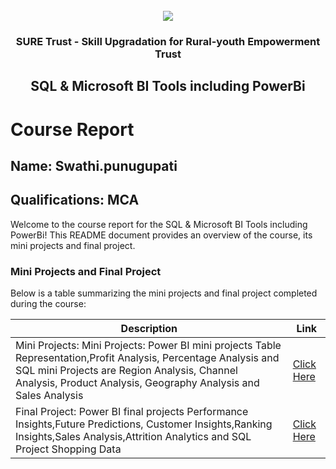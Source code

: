 <!-- PROJECT LOGO -->
<br />

<div align="center">
   <img src='https://user-images.githubusercontent.com/73131499/166115643-d3187f47-d38f-41b2-ae42-5ecbbc60de14.png' />


<h3 align="center">SURE Trust - Skill Upgradation for Rural-youth Empowerment Trust</h3>
  <h2> SQL & Microsoft BI Tools including PowerBi </h2>
</div>

# Course Report

## Name: Swathi.punugupati

## Qualifications: MCA

Welcome to the course report for the SQL & Microsoft BI Tools including PowerBi! This README document provides an overview of the course, its mini projects and final project.

### Mini Projects and Final Project

Below is a table summarizing the mini projects and final project completed during the course:

| Description                               | Link                                    |
|-------------------------------------------|-----------------------------------------|
| Mini Projects: Mini Projects: Power BI mini projects Table Representation,Profit Analysis, Percentage Analysis and SQL mini Projects are Region Analysis, Channel Analysis, Product Analysis, Geography Analysis and Sales Analysis| [Click Here](https://github.com/sure-trust/G11_SQL-PowerBI/tree/main/Mini%20Projects/Swathi%20Punugupati)|
| Final Project: Power BI final projects Performance Insights,Future Predictions, Customer Insights,Ranking Insights,Sales Analysis,Attrition Analytics and SQL Project Shopping Data| [Click Here](https://github.com/swathi-puunugupati/G11_SQL-PowerBI/tree/main/Final%20Capstone%20Project/Swathi%20Punugupati)|